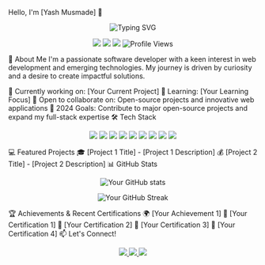 Hello, I'm [Yash Musmade] 👋
<div align="center">
  <img src="https://readme-typing-svg.herokuapp.com?font=Fira+Code&size=22&duration=3000&pause=1000&color=2E97F7&center=true&vCenter=true&width=500&lines=Software+Developer;Web+Enthusiast;Continuous+Learner;Problem+Solver" alt="Typing SVG" />
</div>
<p align="center">
  <a href="https://www.linkedin.com/in/your-linkedin-profile"><img src="https://img.shields.io/badge/-LinkedIn-0077B5?style=flat-square&logo=Linkedin&logoColor=white"/></a>
  <a href="mailto:your-email@gmail.com"><img src="https://img.shields.io/badge/-Email-D14836?style=flat-square&logo=Gmail&logoColor=white"/></a>
  <a href="https://github.com/your-github-profile"><img src="https://img.shields.io/badge/-GitHub-181717?style=flat-square&logo=GitHub&logoColor=white"/></a>
  <img src="https://komarev.com/ghpvc/?username=your-github-username&color=blueviolet" alt="Profile Views"/>
</p>
🚀 About Me
I'm a passionate software developer with a keen interest in web development and emerging technologies. My journey is driven by curiosity and a desire to create impactful solutions.

🔭 Currently working on: [Your Current Project]
🌱 Learning: [Your Learning Focus]
👯 Open to collaborate on: Open-source projects and innovative web applications
🎯 2024 Goals: Contribute to major open-source projects and expand my full-stack expertise
🛠️ Tech Stack
<p align="center">
  <img src="https://img.shields.io/badge/-Python-3776AB?style=for-the-badge&logo=Python&logoColor=white"/>
  <img src="https://img.shields.io/badge/-JavaScript-F7DF1E?style=for-the-badge&logo=JavaScript&logoColor=black"/>
  <img src="https://img.shields.io/badge/-React-61DAFB?style=for-the-badge&logo=React&logoColor=black"/>
  <img src="https://img.shields.io/badge/-Node.js-339933?style=for-the-badge&logo=Node.js&logoColor=white"/>
  <img src="https://img.shields.io/badge/-Java-007396?style=for-the-badge&logo=Java&logoColor=white"/>
  <img src="https://img.shields.io/badge/-C++-00599C?style=for-the-badge&logo=C%2B%2B&logoColor=white"/>
  <img src="https://img.shields.io/badge/-MongoDB-47A248?style=for-the-badge&logo=MongoDB&logoColor=white"/>
  <img src="https://img.shields.io/badge/-MySQL-4479A1?style=for-the-badge&logo=MySQL&logoColor=white"/>
  <img src="https://img.shields.io/badge/-Git-F05032?style=for-the-badge&logo=Git&logoColor=white"/>
</p>
💻 Featured Projects
🎓 [Project 1 Title] - [Project 1 Description]
💰 [Project 2 Title] - [Project 2 Description]
<!--<table>
  <tr>
    <td align="center">
      <a href="#">
        <img src="https://via.placeholder.com/150" width="100px;" alt="Project 1"/>
        <br />
        <sub><b>[Project 1 Title]</b></sub>
      </a>
      <br />
      <sub>[Project 1 Description]</sub>
    </td>
    <td align="center">
      <a href="#">
        <img src="https://via.placeholder.com/150" width="100px;" alt="Project 2"/>
        <br />
        <sub><b>[Project 2 Title]</b></sub>
      </a>
      <br />
      <sub>[Project 2 Description]</sub>
    </td>
  </tr>
</table>-->
📊 GitHub Stats
<p align="center">
  <img src="https://github-readme-stats.vercel.app/api?username=your-github-username&show_icons=true&count_private=true&theme=react" alt="Your GitHub stats" />
</p>
<p align="center">
  <img src="https://github-readme-streak-stats.herokuapp.com/?user=your-github-username&theme=react" alt="Your GitHub Streak" />
</p>
🏆 Achievements & Recent Certifications
🌍 [Your Achievement 1]
🏅 [Your Certification 1]
🏅 [Your Certification 2]
🏅 [Your Certification 3]
🏅 [Your Certification 4]
📫 Let's Connect!
<p align="center">
  <a href="https://www.linkedin.com/in/your-linkedin-profile">
    <img src="https://img.shields.io/badge/-LinkedIn-0077B5?style=for-the-badge&logo=Linkedin&logoColor=white"/>
  </a>
  <a href="mailto:your-email@gmail.com">
    <img src="https://img.shields.io/badge/-Email-D14836?style=for-the-badge&logo=Gmail&logoColor=white"/>
  </a>
  <a href="https://github.com/your-github-profile">
    <img src="https://img.shields.io/badge/-GitHub-181717?style=for-the-badge&logo=GitHub&logoColor=white"/>
  </a>
</p>
<!--
<div align="center">
  <img src="https://your-image-url-here.com/footer.png" alt="Footer" width="100%"/>
</div>-->